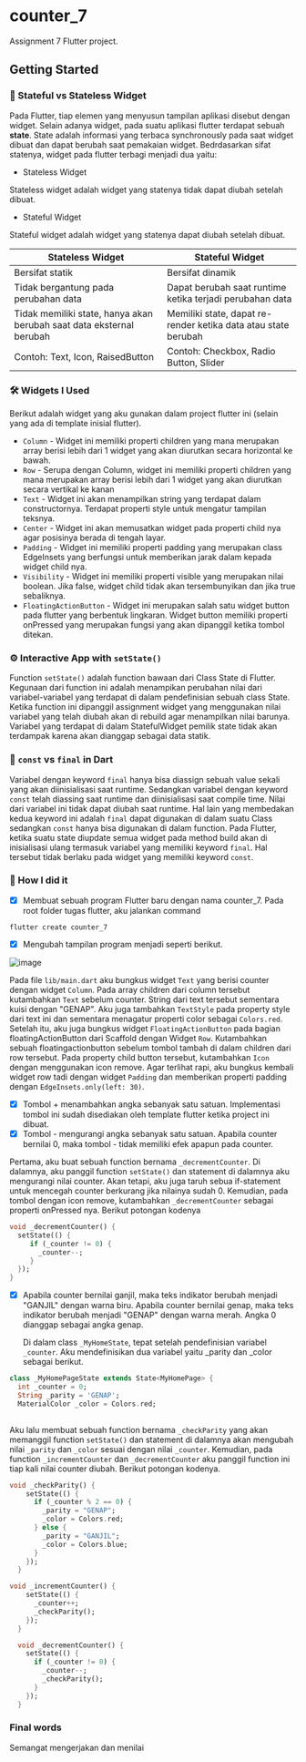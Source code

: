 # counter_7

Assignment 7 Flutter project.

## Getting Started

 ### 🔧 Stateful vs Stateless Widget
 Pada Flutter, tiap elemen yang menyusun tampilan aplikasi disebut dengan widget. Selain adanya widget, pada suatu aplikasi flutter terdapat sebuah **state**. State adalah informasi yang terbaca synchronously pada saat widget dibuat dan dapat berubah saat pemakaian widget. Bedrdasarkan sifat statenya, widget pada flutter terbagi menjadi dua yaitu:
 - Stateless Widget
 
 Stateless widget adalah widget yang statenya tidak dapat diubah setelah dibuat. 
 - Stateful Widget
 
 Stateful widget adalah widget yang statenya dapat diubah setelah dibuat.
 
 
 | Stateless Widget | Stateful Widget |
 |------------------|-----------------|
 | Bersifat statik | Bersifat dinamik |
 | Tidak bergantung pada perubahan data | Dapat berubah saat runtime ketika terjadi perubahan data |
 | Tidak memiliki state, hanya akan berubah saat data eksternal berubah | Memiliki state, dapat re-render ketika data atau state berubah |
 | Contoh: Text, Icon, RaisedButton | Contoh: Checkbox, Radio Button, Slider |
 ### 🛠 Widgets I Used
 Berikut adalah widget yang aku gunakan dalam project flutter ini (selain yang ada di template inisial flutter).
 - `Column` - Widget ini memiliki properti children yang mana merupakan array berisi lebih dari 1 widget yang akan diurutkan secara horizontal ke bawah.
 - `Row` - Serupa dengan Column, widget ini memiliki properti children yang mana merupakan array berisi lebih dari 1 widget yang akan diurutkan secara vertikal ke kanan
 - `Text` - Widget ini akan menampilkan string yang terdapat dalam constructornya. Terdapat properti style untuk mengatur tampilan teksnya.
 - `Center` - Widget ini akan memusatkan widget pada properti child nya agar posisinya berada di tengah layar.
 - `Padding` - Widget ini memiliki properti padding yang merupakan class EdgeInsets yang berfungsi untuk memberikan jarak dalam kepada widget child nya.
 - `Visibility` - Widget ini memiliki properti visible yang merupakan nilai boolean. Jika false, widget child tidak akan tersembunyikan dan jika true sebaliknya.
 - `FloatingActionButton` - Widget ini merupakan salah satu widget button pada flutter yang berbentuk lingkaran. Widget button memiliki properti onPressed yang merupakan fungsi yang akan dipanggil ketika tombol ditekan.

 ### ⚙ Interactive App with `setState()`
 Function `setState()` adalah function bawaan dari Class State di Flutter. Kegunaan dari function ini adalah menampikan perubahan nilai dari variabel-variabel yang terdapat di dalam pendefinisian sebuah class State. Ketika function ini dipanggil assignment widget yang menggunakan nilai variabel yang telah diubah akan di rebuild agar menampilkan nilai barunya.  Variabel yang terdapat di dalam StatefulWidget pemilik state tidak akan terdampak karena akan dianggap sebagai data statik. 
 
 ### 🗿 `const` vs `final` in Dart
 Variabel dengan keyword `final` hanya bisa diassign sebuah value sekali yang akan diinisialisasi saat runtime. Sedangkan variabel dengan keyword `const` telah diassing saat runtime dan diinisialisasi saat compile time. Nilai dari variabel ini tidak dapat diubah saat runtime. Hal lain yang membedakan kedua keyword ini adalah `final` dapat digunakan di dalam suatu Class sedangkan `const` hanya bisa digunakan di dalam function. Pada Flutter, ketika suatu state diupdate semua widget pada method build akan di inisialisasi ulang termasuk variabel yang memiliki keyword `final`. Hal tersebut tidak berlaku pada widget yang memiliki keyword `const`.
 
 ### 📝 How I did it
- [x] Membuat sebuah program Flutter baru dengan nama counter_7.
Pada root folder tugas flutter, aku jalankan command
```
flutter create counter_7
```
- [x] Mengubah tampilan program menjadi seperti berikut.

![image](https://user-images.githubusercontent.com/58902925/200447918-b58686df-116b-4881-b2b3-a72394b8e39a.png)

Pada file `lib/main.dart` aku bungkus widget `Text` yang berisi counter dengan widget `Column`. Pada array children dari column tersebut kutambahkan `Text` sebelum counter. String dari text tersebut sementara kuisi dengan "GENAP". Aku juga tambahkan `TextStyle` pada property style dari text ini dan sementara menagatur properti color sebagai `Colors.red`. Setelah itu, aku juga bungkus widget `FloatingActionButton` pada bagian floatingActionButton dari Scaffold dengan Widget `Row`. Kutambahkan sebuah floatingactionbutton sebelum tombol tambah di dalam children dari row tersebut. Pada property child button tersebut, kutambahkan `Icon` dengan menggunakan icon remove. Agar terlihat rapi, aku bungkus kembali widget row tadi dengan widget `Padding` dan memberikan properti padding dengan `EdgeInsets.only(left: 30)`. 



- [x] Tombol + menambahkan angka sebanyak satu satuan.
Implementasi tombol ini sudah disediakan oleh template flutter ketika project ini dibuat.
- [x] Tombol - mengurangi angka sebanyak satu satuan. Apabila counter bernilai 0, maka tombol - tidak memiliki efek apapun pada counter. 

Pertama, aku buat sebuah function bernama `_decrementCounter`. Di dalamnya, aku panggil function  `setState()` dan statement di dalamnya aku mengurangi nilai counter. Akan tetapi, aku juga taruh sebua if-statement  untuk mencegah counter berkurang jika nilainya sudah 0. Kemudian, pada tombol dengan icon remove, kutambahkan `_decrementCounter` sebagai properti onPressed nya. Berikut potongan kodenya
```Dart
void _decrementCounter() {
  setState(() {
     if (_counter != 0) {
       _counter--;
     }
  });
}
```
- [x] Apabila counter bernilai ganjil, maka teks indikator berubah menjadi "GANJIL" dengan warna biru. Apabila counter bernilai genap, maka teks indikator berubah menjadi "GENAP" dengan warna merah. Angka 0 dianggap sebagai angka genap.
  
  Di dalam class `_MyHomeState`, tepat setelah pendefinisian variabel `_counter`. Aku mendefinisikan dua variabel yaitu _parity dan _color sebagai berikut.
```Dart
class _MyHomePageState extends State<MyHomePage> {
  int _counter = 0;
  String _parity = 'GENAP';
  MaterialColor _color = Colors.red;
  
```
  Aku lalu membuat sebuah function bernama `_checkParity` yang akan memanggil function `setState()` dan statement di dalamnya akan mengubah nilai `_parity` dan `_color` sesuai dengan nilai `_counter`. Kemudian, pada function `_incrementCounter` dan `_decrementCounter` aku panggil function ini tiap kali nilai counter diubah. Berikut potongan kodenya.
```Dart
void _checkParity() {
    setState(() {
      if (_counter % 2 == 0) {
        _parity = "GENAP";
        _color = Colors.red;
      } else {
        _parity = "GANJIL";
        _color = Colors.blue;
      }
    });
  }
```
```Dart
void _incrementCounter() {
    setState(() {
      _counter++;
      _checkParity();
    });
  }

  void _decrementCounter() {
    setState(() {
      if (_counter != 0) {
        _counter--;
        _checkParity();
      }
    });
  }
```

### Final words
Semangat mengerjakan dan menilai 
